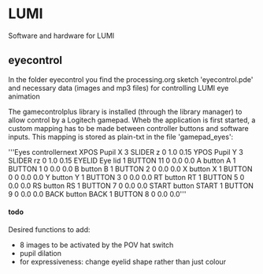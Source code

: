 # LUMI
Software and hardware for LUMI

## eyecontrol
In the folder eyecontrol you find the processing.org sketch 'eyecontrol.pde' and necessary data (images and mp3 files) for controlling LUMI eye animation

The gamecontrolplus library is installed (through the library manager) to allow control by a Logitech gamepad. Wheb the application is first started, a custom mapping has to be made between controller buttons and software inputs. This mapping is stored as plain-txt in the file 'gamepad_eyes':

'''Eyes controllernext
XPOS	Pupil X 	3	SLIDER	z	0	1.0	0.15
YPOS	Pupil Y 	3	SLIDER	rz	0	1.0	0.15
EYELID	Eye lid 	1	BUTTON	11	0	0.0	0.0
A	button A	1	BUTTON	1	0	0.0	0.0
B	button B	1	BUTTON	2	0	0.0	0.0
X	button X	1	BUTTON	0	0	0.0	0.0
Y	button Y	1	BUTTON	3	0	0.0	0.0
RT	button RT	1	BUTTON	5	0	0.0	0.0
RS	button RS	1	BUTTON	7	0	0.0	0.0
START	button START	1	BUTTON	9	0	0.0	0.0
BACK	button BACK	1	BUTTON	8	0	0.0	0.0'''

#### todo
Desired functions to add:
- 8 images to be activated by the POV hat switch
- pupil dilation
- for expressiveness: change eyelid shape rather than just colour

